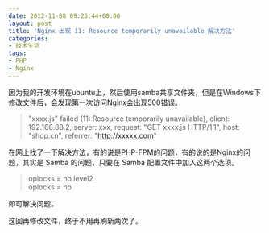 ```yaml
---
date: 2012-11-08 09:23:44+00:00
layout: post
title: 'Nginx 出现 11: Resource temporarily unavailable 解决方法'
categories:
- 技术生活
tags:
- PHP
- Nginx
---
```


因为我的开发环境在ubuntu上，然后使用samba共享文件夹，但是在Windows下修改文件后，会发现第一次访问Nginx会出现500错误。 

>"xxxx.js" failed (11: Resource temporarily unavailable), client: 192.168.88.2, server: xxx, request: "GET xxxx.js HTTP/1.1", host: "shop.cn", referrer: "http://xxxxx.com"

在网上找了一下解决方法，有的说是PHP-FPM的问题，有的说的是Nginx的问题，其实是 Samba 的问题，只要在 Samba 配置文件中加入这两个选项。  

>oplocks = no level2  
>oplocks = no

即可解决问题。  

这回再修改文件，终于不用再刷新两次了。